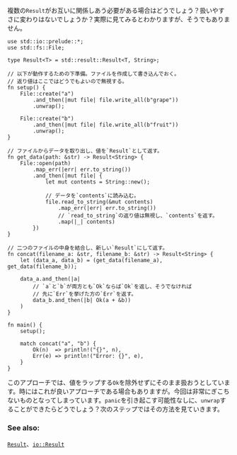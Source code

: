 <!-- What if multiple `Results` needed to interact together? Is it still reasonably convenient?
It turns out, not really. -->
複数の`Result`がお互いに関係しあう必要がある場合はどうでしょう？扱いやすさに変わりはないでしょうか？実際に見てみるとわかりますが、そうでもありません。

``` rust,editable
use std::io::prelude::*;
use std::fs::File;

type Result<T> = std::result::Result<T, String>;

// 以下が動作するための下準備。ファイルを作成して書き込んでおく。
// 返り値はここではどうでもよいので無視する。
fn setup() {
    File::create("a")
        .and_then(|mut file| file.write_all(b"grape"))
        .unwrap();

    File::create("b")
        .and_then(|mut file| file.write_all(b"fruit"))
        .unwrap();
}

// ファイルからデータを取り出し、値を`Result`として返す。
fn get_data(path: &str) -> Result<String> {
    File::open(path)
        .map_err(|err| err.to_string())
        .and_then(|mut file| {
            let mut contents = String::new();

            // データを`contents`に読み込む。
            file.read_to_string(&mut contents)
                .map_err(|err| err.to_string())
                // `read_to_string`の返り値は無視し、`contents`を返す。
                .map(|_| contents)
        })
}

// 二つのファイルの中身を結合し、新しい`Result`にして返す。
fn concat(filename_a: &str, filename_b: &str) -> Result<String> {
    let (data_a, data_b) = (get_data(filename_a), get_data(filename_b));

    data_a.and_then(|a|
        // `a`と`b`が両方とも`Ok`ならば`Ok`を返し、そうでなければ
        // 先に`Err`を挙げた方の`Err`を返す。
        data_b.and_then(|b| Ok(a + &b))
    )
}

fn main() {
    setup();

    match concat("a", "b") {
        Ok(n)  => println!("{}", n),
        Err(e) => println!("Error: {}", e),
    }
}

```

<!-- What is happening is this approach tries to work with the data without ever removing the `Ok`
wrapper on it. Sometimes it is a good approach but in this case it is really awkward. What if
we could `unwrap` it without possibly inducing `panic`? That is where we are headed next. -->
このアプローチでは、値をラップする`Ok`を除外せずにそのまま扱おうとしています。時にはこれが良いアプローチである場合もありますが。今回は非常にぎこちないものとなってしまっています。`panic`を引き起こす可能性なしに、`unwrap`することができたらどうでしょう？次のステップではその方法を見ていきます。

### See also:

[`Result`][result]、[`io::Result`][io_result]

[result]: http://doc.rust-lang.org/std/result/enum.Result.html
[io_result]: http://doc.rust-lang.org/std/io/type.Result.html
